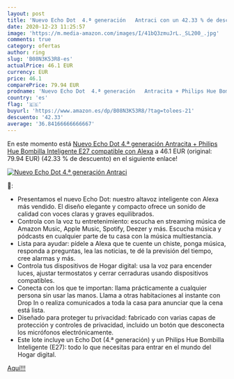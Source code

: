 ```yaml
---
layout: post
title: 'Nuevo Echo Dot  4.ª generación   Antraci con un 42.33 % de descuento'
date: 2020-12-23 11:25:57
image: 'https://m.media-amazon.com/images/I/41bQ3zmuJrL._SL200_.jpg'
comments: true
category: ofertas
author: ring
slug: 'B08N3K53R8-es'
actualPrice: 46.1 EUR
currency: EUR
price: 46.1
comparePrice: 79.94 EUR
prodname: 'Nuevo Echo Dot  4.ª generación   Antracita + Philips Hue Bombilla Inteligente  E27   compatible con Alexa'
country: 'es'
flag: '🇪🇸'
buyurl: 'https://www.amazon.es/dp/B08N3K53R8/?tag=tolees-21'
descuento: '42.33'
average: '36.84166666666667'
---
```


En este momento está [Nuevo Echo Dot  4.ª generación   Antracita + Philips Hue Bombilla Inteligente  E27   compatible con Alexa](https://www.amazon.es/dp/B08N3K53R8/?tag=tolees-21) a 46.1 EUR (original: 79.94 EUR) (42.33 %  de descuento) en el siguiente enlace!

[![Nuevo Echo Dot  4.ª generación   Antraci](https://m.media-amazon.com/images/I/41bQ3zmuJrL._SL200_.jpg)](https://www.amazon.es/dp/B08N3K53R8/?tag=tolees-21)

🔎:

- Presentamos el nuevo Echo Dot: nuestro altavoz inteligente con Alexa más vendido. El diseño elegante y compacto ofrece un sonido de calidad con voces claras y graves equilibrados.
- Controla con la voz tu entretenimiento: escucha en streaming música de Amazon Music, Apple Music, Spotify, Deezer y más. Escucha música y pódcasts en cualquier parte de tu casa con la música multiestancia.
- Lista para ayudar: pídele a Alexa que te cuente un chiste, ponga música, responda a preguntas, lea las noticias, te dé la previsión del tiempo, cree alarmas y más.
- Controla tus dispositivos de Hogar digital: usa la voz para encender luces, ajustar termostatos y cerrar cerraduras usando dispositivos compatibles.
- Conecta con los que te importan: llama prácticamente a cualquier persona sin usar las manos. Llama a otras habitaciones al instante con Drop In o realiza comunicados a toda la casa para anunciar que la cena está lista.
- Diseñado para proteger tu privacidad: fabricado con varias capas de protección y controles de privacidad, incluido un botón que desconecta los micrófonos electrónicamente.
- Este lote incluye un Echo Dot (4.ª generación) y un Philips Hue Bombilla Inteligente (E27): todo lo que necesitas para entrar en el mundo del Hogar digital.

[Aquí!!!](https://www.amazon.es/dp/B08N3K53R8/?tag=tolees-21)
